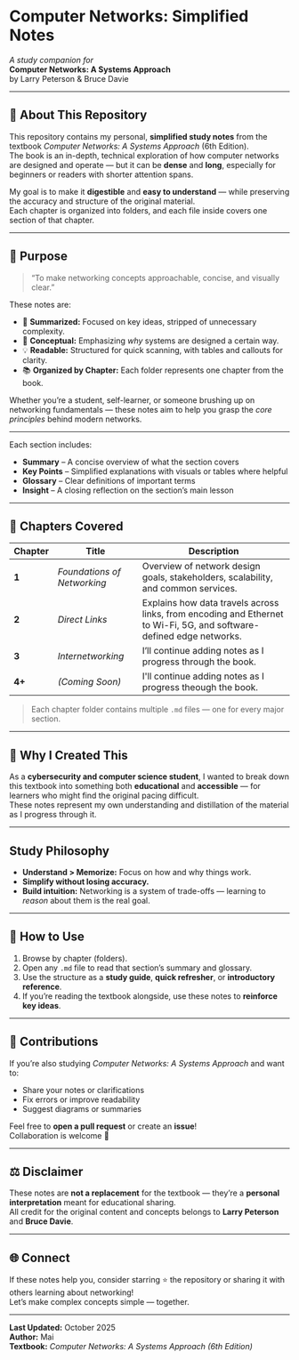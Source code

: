 # Computer Networks: Simplified Notes
*A study companion for*  
**Computer Networks: A Systems Approach**  
by Larry Peterson & Bruce Davie  

---

## 📘 About This Repository
This repository contains my personal, **simplified study notes** from the textbook *Computer Networks: A Systems Approach* (6th Edition).  
The book is an in-depth, technical exploration of how computer networks are designed and operate — but it can be **dense** and **long**, especially for beginners or readers with shorter attention spans.  

My goal is to make it **digestible** and **easy to understand** — while preserving the accuracy and structure of the original material.  
Each chapter is organized into folders, and each file inside covers one section of that chapter.

---

## 🎯 Purpose
> “To make networking concepts approachable, concise, and visually clear.”

These notes are:
- 🧩 **Summarized:** Focused on key ideas, stripped of unnecessary complexity.  
- 🧠 **Conceptual:** Emphasizing *why* systems are designed a certain way.  
- 💡 **Readable:** Structured for quick scanning, with tables and callouts for clarity.  
- 📚 **Organized by Chapter:** Each folder represents one chapter from the book.  

Whether you’re a student, self-learner, or someone brushing up on networking fundamentals — these notes aim to help you grasp the *core principles* behind modern networks.

---

Each section includes:
- **Summary** – A concise overview of what the section covers  
- **Key Points** – Simplified explanations with visuals or tables where helpful  
- **Glossary** – Clear definitions of important terms  
- **Insight** – A closing reflection on the section’s main lesson  

---

## 📖 Chapters Covered

| Chapter | Title | Description |
|----------|--------|-------------|
| **1** | *Foundations of Networking* | Overview of network design goals, stakeholders, scalability, and common services. |
| **2** | *Direct Links* | Explains how data travels across links, from encoding and Ethernet to Wi-Fi, 5G, and software-defined edge networks. |
| **3** | *Internetworking* | I’ll continue adding notes as I progress through the book. |
| **4+** | *(Coming Soon)* | I'll continue adding notes as I progress theough the book. |

> Each chapter folder contains multiple `.md` files — one for every major section.

---

## 💬 Why I Created This
As a **cybersecurity and computer science student**, I wanted to break down this textbook into something both **educational** and **accessible** — for learners who might find the original pacing difficult.  
These notes represent my own understanding and distillation of the material as I progress through it.

---

## Study Philosophy
- **Understand > Memorize:** Focus on how and why things work.  
- **Simplify without losing accuracy.**  
- **Build intuition:** Networking is a system of trade-offs — learning to *reason* about them is the real goal.  

---

## 🧭 How to Use
1. Browse by chapter (folders).  
2. Open any `.md` file to read that section’s summary and glossary.  
3. Use the structure as a **study guide**, **quick refresher**, or **introductory reference**.  
4. If you’re reading the textbook alongside, use these notes to **reinforce key ideas**.  

---

## 🤝 Contributions
If you’re also studying *Computer Networks: A Systems Approach* and want to:
- Share your notes or clarifications  
- Fix errors or improve readability  
- Suggest diagrams or summaries  

Feel free to **open a pull request** or create an **issue**!  
Collaboration is welcome 💬

---

## ⚖️ Disclaimer
These notes are **not a replacement** for the textbook — they’re a **personal interpretation** meant for educational sharing.  
All credit for the original content and concepts belongs to **Larry Peterson** and **Bruce Davie**.

---

## 🌐 Connect
If these notes help you, consider starring ⭐ the repository or sharing it with others learning about networking!  
Let’s make complex concepts simple — together.

---

**Last Updated:** October 2025  
**Author:** Mai  
**Textbook:** *Computer Networks: A Systems Approach (6th Edition)*  
